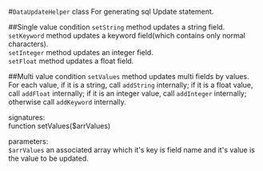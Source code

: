 #`DataUpdateHelper` class
For generating sql Update statement.


##Single value condition
`setString` method updates a string field.  
`setKeyword` method updates a keyword field(which contains only normal characters).  
`setInteger` method updates an integer field.  
`setFloat` method updates a float field.  

##Multi value condition
`setValues` method updates multi fields by values. For each value, if it is a string, call `addString` internally; if it is a float value, call `addFloat` internally; if it is an integer value, call `addInteger` internally; otherwise call `addKeyword` internally.

signatures:  
function setValues($arrValues)

parameters:  
`$arrValues` an associated array which it's key is field name and it's value is the value to be updated.
